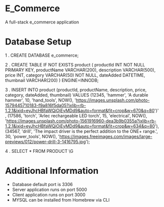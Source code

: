 # E_Commerce

A full-stack e_commerce application

# Database Setup

1 . CREATE DATABASE e_commerce;

2 . CREATE TABLE IF NOT EXISTS product (
    productId INT NOT NULL PRIMARY KEY,
    productName VARCHAR(200),
    description VARCHAR(500),
    price INT,
    category VARCHAR(50) NOT NULL,
    dateAdded DATETIME,
    thumbnail VARCHAR(200)
    )  ENGINE=INNODB;
    
3 . INSERT INTO product 
    (productId, productName, description, price, category, dateAdded, thumbnail)
    VALUES
    (12345, 'hammer', 'A durable hammer', 10, 'hand_tools', NOW(), 'https://images.unsplash.com/photo-1579445710183-f9a816f5da05?ixlib=rb-1.2.1&ixid=eyJhcHBfaWQiOjEyMDd9&auto=format&fit=crop&w=670&q=80')',
    (17586, 'torch', 'Arlec rechargeable LED torch', 15, 'electrical', NOW(), 'https://images.unsplash.com/photo-1561916960-dea3b9b0355a?ixlib=rb-1.2.1&ixid=eyJhcHBfaWQiOjEyMDd9&auto=format&fit=crop&w=634&q=80'),
    (34567, 'drill',  'The impact driver is the perfect addition to the ONE+ range.', 30, 'power_tools', NOW(), 'https://images.freeimages.com/images/large-previews/012/power-drill-3-1416795.jpg');

4 . SELECT * FROM PRODUCT \G

# Additional Information
- Database default port is 3306
- Server application runs on port 5000
- Client application runs on port 3000
- MYSQL can be installed from Homebrew via CLI
